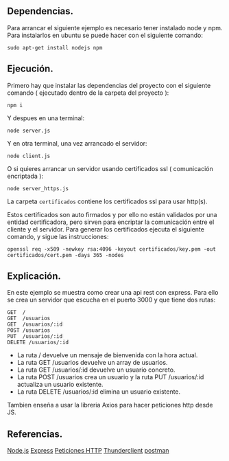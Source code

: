 ## Dependencias.

Para arrancar el siguiente ejemplo es necesario tener instalado node y npm.
Para instalarlos en ubuntu se puede hacer con el siguiente comando:

    sudo apt-get install nodejs npm

## Ejecución.

Primero hay que instalar las dependencias del proyecto con el siguiente comando ( ejecutado dentro de la carpeta del proyecto ):

    npm i

Y despues en una terminal:

    node server.js


Y en otra terminal, una vez arrancado el servidor:

    node client.js

O si quieres arrancar un servidor usando certificados ssl ( comunicación encriptada ):

    node server_https.js

La carpeta `certificados` contiene los certificados ssl para usar http(s).

Estos certificados son auto firmados y por ello no están validados por una entidad certificadora, pero sirven para encriptar la comunicación entre el cliente y el servidor. Para generar los certificados ejecuta el siguiente comando, y sigue las instrucciones:
    
    openssl req -x509 -newkey rsa:4096 -keyout certificados/key.pem -out certificados/cert.pem -days 365 -nodes

## Explicación.
En este ejemplo se muestra como crear una api rest con express. Para ello se crea un servidor que escucha en el puerto 3000 y que tiene dos rutas:

    GET  /
    GET  /usuarios
    GET  /usuarios/:id
    POST /usuarios
    PUT  /usuarios/:id
    DELETE /usuarios/:id

- La ruta / devuelve un mensaje de bienvenida con la hora actual.
- La ruta GET /usuarios devuelve un array de usuarios.
- La ruta GET /usuarios/:id devuelve un usuario concreto.
- La ruta POST /usuarios crea un usuario y la ruta PUT /usuarios/:id actualiza un usuario existente.
- La ruta DELETE /usuarios/:id elimina un usuario existente.

Tambien enseña a usar la libreria Axios para hacer peticiones http desde JS.

## Referencias.

[Node.js](https://nodejs.org/es/)
[Express](https://expressjs.com/es/)
[Peticiones HTTP](https://developer.mozilla.org/es/docs/Web/HTTP/Methods)
[Thunderclient](https://www.thunderclient.io/)
[postman](https://www.postman.com/)